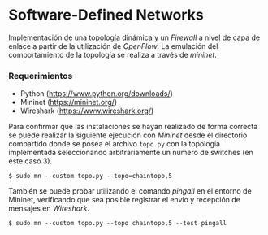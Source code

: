 # Software-Defined Networks

Implementación de una topología dinámica y un *Firewall* a nivel de capa de enlace a partir de la utilización de *OpenFlow*. La emulación del comportamiento de la topología se realiza a través de *mininet*.

### Requerimientos

- Python (https://www.python.org/downloads/)
- Mininet (https://mininet.org/)
- Wireshark (https://www.wireshark.org/)

Para confirmar que las instalaciones se hayan realizado de forma correcta se puede realizar la siguiente ejecución con *Mininet* desde el directorio compartido donde se posea el archivo ```topo.py``` con la topología implementada seleccionando arbitrariamente un número de switches (en este caso 3).

```console
$ sudo mn --custom topo.py --topo=chaintopo,5
```

También se puede probar utilizando el comando *pingall* en el entorno de Mininet, verificando que sea posible registrar el envío y recepción de mensajes en *Wireshark*.

```console
$ sudo mn --custom topo.py --topo chaintopo,5 --test pingall
```
